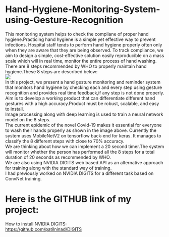 # Hand-Hygiene-Monitoring-System-using-Gesture-Recognition 
This monitoring system helps to check the compliane of proper hand hygiene.Practicing hand hygiene is a simple yet effective way to prevent infections. Hospital staff tends to perform hand hygiene properly often only when they are aware that they are being observed. To track compliance, we aim to design a simple, cost‐effective solution easily reproducible on a mass scale which will in real time, monitor the entire process of hand washing.  
There are 8 steps recommended by WHO to properly maintain hand hygiene.These 8 steps are described below:  
![](https://github.com/patilninad/Hand-Hygiene-Monitoring-System-using-Gesture-Recognition/blob/master/washing_hands_photos.jpg)  
In this project, we present a hand gesture monitoring and reminder system that monitors hand hygiene by checking each and every step using gesture recognition and provides real time feedback,if any step is not done properly. Aim is to develop a working product that can differentiate different hand gestures with a high accuracy.Product must be robust, scalable, and easy to install.   
Image processing along with deep learning is used to train a neural network model on the 8 steps.  
The current epidemic of the novel Covid-19 makes it essential for everyone to wash their hands properly as shown in the image above. 
Currently the system uses MobileNetV2 on tensorflow back-end for keras. It manages to classify the 8 different steps with close to 70% accuracy.  
We are thinking about how we can implement a 20 second timer.The system will monitor whether the person has performed all the 8 steps for a total duration of 20 seconds as recommended by WHO.  
We are also using NVIDIA DIGITS web based API as an alternative approach for training along with the standard way of training.  
I had previously worked on NVIDIA DIGITS for a different task based on ConvNet training.  
# Here is the GITHUB link of my project:  
How to install NVIDIA DIGITS:  
https://github.com/patilninad/DIGITS  



